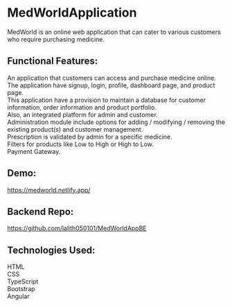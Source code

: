 # MedWorldApplication
MedWorld is an online web application that can cater to various customers who require purchasing medicine.

## Functional Features:
An application that customers can access and purchase medicine online.  
The application have signup, login, profile, dashboard page, and product page.  
This application have a provision to maintain a database for customer information, order information and product portfolio.  
Also, an integrated platform for admin and customer.  
Administration module include options for adding / modifying / removing the existing product(s) and customer management.  
Prescription is validated by admin for a specific medicine.  
Filters for products like Low to High or High to Low.  
Payment Gateway.  

## Demo:  
  https://medworld.netlify.app/  
    
## Backend Repo:
   https://github.com/lalith050101/MedWorldAppBE  
   
## Technologies Used:
  HTML  
  CSS  
  TypeScript  
  Bootstrap  
  Angular  
   
